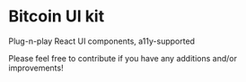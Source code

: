 # Bitcoin UI kit

Plug-n-play React UI components, a11y-supported

Please feel free to contribute if you have any additions and/or improvements!
